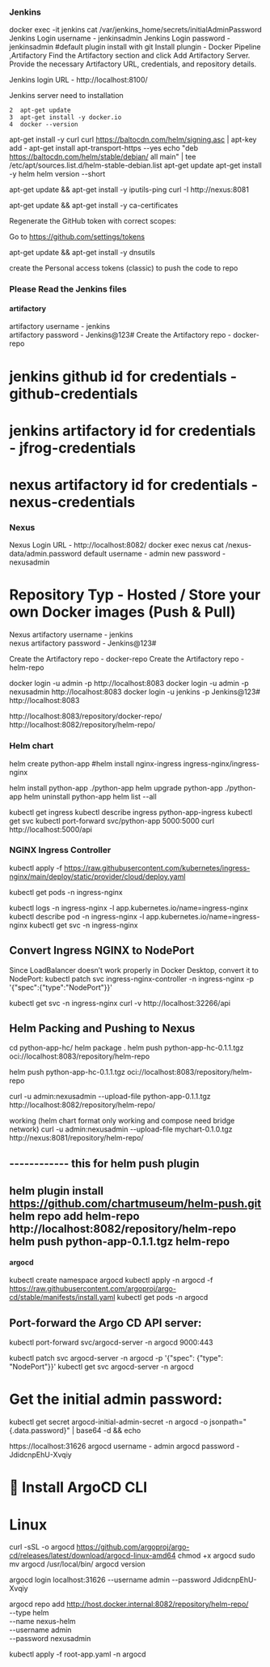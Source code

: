 
### Jenkins #####
docker exec -it jenkins cat /var/jenkins_home/secrets/initialAdminPassword
Jenkins Login username - jenkinsadmin 
Jenkins Login password - jenkinsadmin
#default plugin install with git
Install plungin - Docker Pipeline ,Artifactory
Find the Artifactory section and click Add Artifactory Server.
Provide the necessary Artifactory URL, credentials, and repository details.

Jenkins login URL - http://localhost:8100/

Jenkins server need to installation

    2  apt-get update
    3  apt-get install -y docker.io
    4  docker --version

apt-get install -y curl
curl https://baltocdn.com/helm/signing.asc | apt-key add -
apt-get install apt-transport-https --yes
echo "deb https://baltocdn.com/helm/stable/debian/ all main" | tee /etc/apt/sources.list.d/helm-stable-debian.list
apt-get update
apt-get install -y helm
helm version --short

apt-get update && apt-get install -y iputils-ping
curl -I http://nexus:8081

apt-get update && apt-get install -y ca-certificates

Regenerate the GitHub token with correct scopes:

Go to https://github.com/settings/tokens

apt-get update && apt-get install -y dnsutils

create the Personal access tokens (classic) to push the code to repo




### Please Read the Jenkins files ######
#### artifactory #####
artifactory username - jenkins  
artifactory password - Jenkins@123#
Create the Artifactory repo - docker-repo


# jenkins github id  for credentials - github-credentials
# jenkins artifactory id  for credentials - jfrog-credentials
# nexus artifactory id  for credentials - nexus-credentials


### Nexus ####
Nexus Login URL - http://localhost:8082/
docker exec nexus cat /nexus-data/admin.password
default username - admin
new password -nexusadmin
# Repository Typ - Hosted / Store your own Docker images (Push & Pull)
 Nexus artifactory username - jenkins  
nexus artifactory password - Jenkins@123#

Create the Artifactory repo - docker-repo
Create the Artifactory repo - helm-repo

docker login -u admin -p <your-password> http://localhost:8083
docker login -u admin -p nexusadmin http://localhost:8083
docker login -u jenkins -p Jenkins@123# http://localhost:8083

http://localhost:8083/repository/docker-repo/
http://localhost:8082/repository/helm-repo/



### Helm chart 

helm create python-app
#helm install nginx-ingress ingress-nginx/ingress-nginx



helm install python-app ./python-app
helm upgrade python-app ./python-app
helm uninstall python-app
helm list --all

kubectl get ingress
kubectl describe ingress python-app-ingress
kubectl get svc
kubectl port-forward svc/python-app 5000:5000
curl http://localhost:5000/api



### NGINX Ingress Controller
kubectl apply -f https://raw.githubusercontent.com/kubernetes/ingress-nginx/main/deploy/static/provider/cloud/deploy.yaml

kubectl get pods -n ingress-nginx

kubectl logs -n ingress-nginx -l app.kubernetes.io/name=ingress-nginx
kubectl describe pod -n ingress-nginx -l app.kubernetes.io/name=ingress-nginx
kubectl get svc -n ingress-nginx


## Convert Ingress NGINX to NodePort
Since LoadBalancer doesn’t work properly in Docker Desktop, convert it to NodePort:
kubectl patch svc ingress-nginx-controller -n ingress-nginx -p '{"spec":{"type":"NodePort"}}'

kubectl get svc -n ingress-nginx
curl -v http://localhost:32266/api


## Helm Packing and Pushing to Nexus
cd python-app-hc/
helm package .
helm push python-app-hc-0.1.1.tgz oci://localhost:8083/repository/helm-repo

helm push python-app-hc-0.1.1.tgz oci://localhost:8083/repository/helm-repo

curl -u admin:nexusadmin --upload-file python-app-0.1.1.tgz http://localhost:8082/repository/helm-repo/

working (helm chart format only working and compose need bridge network)
curl -u admin:nexusadmin --upload-file mychart-0.1.0.tgz http://nexus:8081/repository/helm-repo/


## ------------ this for helm push plugin ######
helm plugin install https://github.com/chartmuseum/helm-push.git
helm repo add helm-repo http://localhost:8082/repository/helm-repo
helm push python-app-0.1.1.tgz helm-repo
---------------------------------------


#### argocd ###
kubectl create namespace argocd
kubectl apply -n argocd -f https://raw.githubusercontent.com/argoproj/argo-cd/stable/manifests/install.yaml
kubectl get pods -n argocd
##  Port-forward the Argo CD API server:
kubectl port-forward svc/argocd-server -n argocd 9000:443

kubectl patch svc argocd-server -n argocd -p '{"spec": {"type": "NodePort"}}'
kubectl get svc argocd-server -n argocd

# Get the initial admin password:
kubectl get secret argocd-initial-admin-secret -n argocd -o jsonpath="{.data.password}" | base64 -d && echo

https://localhost:31626
argocd username - admin
argocd password - JdidcnpEhU-Xvqiy

# 🔧 Install ArgoCD CLI
# Linux
curl -sSL -o argocd https://github.com/argoproj/argo-cd/releases/latest/download/argocd-linux-amd64
chmod +x argocd
sudo mv argocd /usr/local/bin/
argocd version

argocd login localhost:31626 --username admin --password JdidcnpEhU-Xvqiy

argocd repo add http://host.docker.internal:8082/repository/helm-repo/ \
  --type helm \
  --name nexus-helm \
  --username admin \
  --password nexusadmin
  
kubectl apply -f root-app.yaml -n argocd  